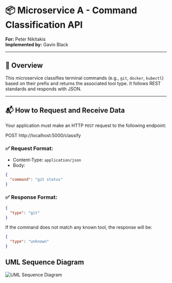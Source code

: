 ﻿# 📦 Microservice A - Command Classification API

**For:** Peter Nikitakis  
**Implemented by:** Gavin Black

---

## 🧠 Overview

This microservice classifies terminal commands (e.g., `git`, `docker`, `kubectl`) based on their prefix and returns the associated tool type. It follows REST standards and responds with JSON.

---

## 📬 How to Request and Receive Data

Your application must make an HTTP `POST` request to the following endpoint:

POST http://localhost:5000/classify

### ✅ Request Format:
- Content-Type: `application/json`
- Body:
```json
{
  "command": "git status"
}

```

### ✅ Response Format:

```json
{
  "type": "git"
}
```

If the command does not match any known tool, the response will be:
```json
{
  "type": "unknown"
}
```

## UML Sequence Diagram
![UML Sequence Diagram](img.png)
